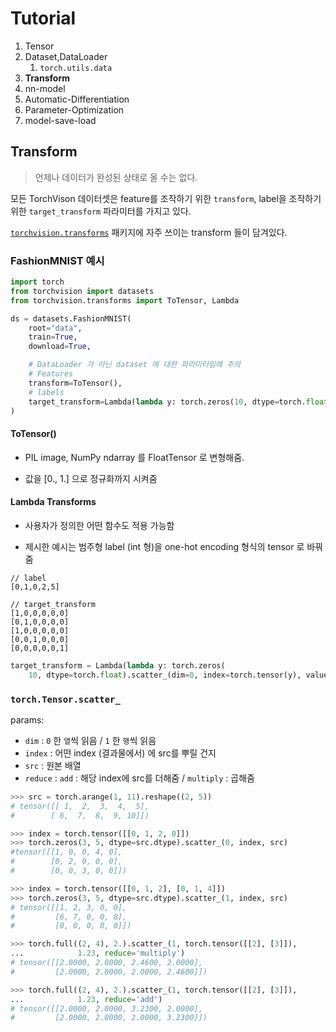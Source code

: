 # Tutorial

1. Tensor  
2. Dataset,DataLoader  
   1. `torch.utils.data`
3. **Transform**  
4. nn-model  
5. Automatic-Differentiation  
6. Parameter-Optimization  
7. model-save-load  

## Transform
> 언제나 데이터가 완성된 상태로 올 수는 없다.

모든 TorchVison 데이터셋은 feature를 조작하기 위한 `transform`, label을 조작하기 위한 `target_transform` 파라미터를 가지고 있다.

[`torchvision.transforms`](https://pytorch.org/vision/stable/transforms.html) 패키지에 자주 쓰이는 transform 들이 담겨있다.

### FashionMNIST 예시

```python
import torch
from torchvision import datasets
from torchvision.transforms import ToTensor, Lambda

ds = datasets.FashionMNIST(
    root="data",
    train=True,
    download=True,

    # DataLoader 가 아닌 dataset 에 대한 파라미터임에 주의
    # Features
    transform=ToTensor(),
    # labels
    target_transform=Lambda(lambda y: torch.zeros(10, dtype=torch.float).scatter_(0, torch.tensor(y), value=1))
)
```
#### ToTensor()

- PIL image, NumPy ndarray 를 FloatTensor 로 변형해줌.  

- 값을 [0., 1.] 으로 정규화까지 시켜줌

#### Lambda Transforms

- 사용자가 정의한 어떤 함수도 적용 가능함

- 제시한 예시는 범주형 label (int 형)을 one-hot encoding 형식의 tensor 로 바꿔줌

```
// label
[0,1,0,2,5]

// target_transform
[1,0,0,0,0,0]
[0,1,0,0,0,0]
[1,0,0,0,0,0]
[0,0,1,0,0,0]
[0,0,0,0,0,1]
```
```python
target_transform = Lambda(lambda y: torch.zeros(
    10, dtype=torch.float).scatter_(dim=0, index=torch.tensor(y), value=1))
```

### `torch.Tensor.scatter_`
params:
- `dim` : `0` 한 `열`씩 읽음 / `1` 한 `행`씩 읽음
- `index` : 어떤 index (결과물에서) 에 src를 뿌릴 건지
- `src` : 원본 배열
- `reduce` : `add` : 해당 index에 src를 더해줌 / `multiply` : 곱해줌
```python
>>> src = torch.arange(1, 11).reshape((2, 5))
# tensor([[ 1,  2,  3,  4,  5],
#        [ 6,  7,  8,  9, 10]])

>>> index = torch.tensor([[0, 1, 2, 0]])
>>> torch.zeros(3, 5, dtype=src.dtype).scatter_(0, index, src)
#tensor([[1, 0, 0, 4, 0],
#        [0, 2, 0, 0, 0],
#        [0, 0, 3, 0, 0]])

>>> index = torch.tensor([[0, 1, 2], [0, 1, 4]])
>>> torch.zeros(3, 5, dtype=src.dtype).scatter_(1, index, src)
# tensor([[1, 2, 3, 0, 0],
#         [6, 7, 0, 0, 8],
#         [0, 0, 0, 0, 0]])

>>> torch.full((2, 4), 2.).scatter_(1, torch.tensor([[2], [3]]),
...            1.23, reduce='multiply')
# tensor([[2.0000, 2.0000, 2.4600, 2.0000],
#         [2.0000, 2.0000, 2.0000, 2.4600]])

>>> torch.full((2, 4), 2.).scatter_(1, torch.tensor([[2], [3]]),
...            1.23, reduce='add')
# tensor([[2.0000, 2.0000, 3.2300, 2.0000],
#         [2.0000, 2.0000, 2.0000, 3.2300]])
```
